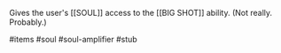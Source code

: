Gives the user's [[SOUL]] access to the \[\[BIG SHOT\]\] ability. (Not really. Probably.)

 #items #soul #soul-amplifier #stub 
